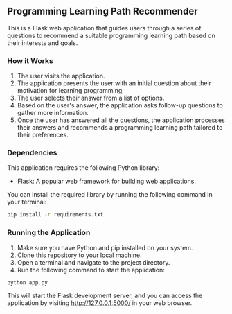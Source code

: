 ## Programming Learning Path Recommender

This is a Flask web application that guides users through a series of questions to recommend a suitable programming learning path based on their interests and goals.

### How it Works

1. The user visits the application.
2. The application presents the user with an initial question about their motivation for learning programming.
3. The user selects their answer from a list of options.
4. Based on the user's answer, the application asks follow-up questions to gather more information.
5. Once the user has answered all the questions, the application processes their answers and recommends a programming learning path tailored to their preferences.

### Dependencies

This application requires the following Python library:

* Flask: A popular web framework for building web applications.

You can install the required library by running the following command in your terminal:

```bash
pip install -r requirements.txt
```
### Running the Application

1. Make sure you have Python and pip installed on your system.
2. Clone this repository to your local machine.
3. Open a terminal and navigate to the project directory.
4. Run the following command to start the application:
```bash
python app.py
```
This will start the Flask development server, and you can access the application by visiting http://127.0.0.1:5000/ in your web browser.
